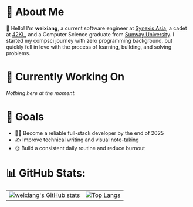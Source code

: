 # 👀 About Me
👋 Hello! I'm **weixiang**, a current software engineer at [Synexis Asia](https://synexisasia.com/),  a cadet at [42KL](https://42kl.edu.my), and a Computer Science graduate from [Sunway University](https://42kl.edu.my). I started my compsci journey with zero programming background, but quickly fell in love with the process of learning, building, and solving problems.

# 🤔 Currently Working On
_Nothing here at the moment._

# 🥅 Goals
- 🧑‍💻 Become a reliable full-stack developer by the end of 2025 
- ✍️ Improve technical writing and visual note-taking
- 🌞 Build a consistent daily routine and reduce burnout

# 📊 GitHub Stats:
<table align="center">
  <tr>
    <td>
      <a href="https://github.com/anuraghazra/github-readme-stats">
        <img src="https://github-readme-stats.vercel.app/api?username=xiawi&theme=dark&show_icons=true&hide=contribs&rank_icon=github" alt="weixiang's GitHub stats" />
      </a>
    </td>
    <td>
      <a href="https://github.com/anuraghazra/github-readme-stats">
        <img src="https://github-readme-stats.vercel.app/api/top-langs/?username=xiawi&theme=dark&hide=TeX&layout=compact" alt="Top Langs" />
      </a>
    </td>
  </tr>
</table>

